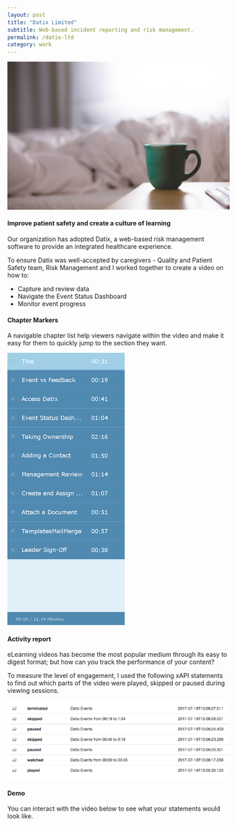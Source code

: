 ```yaml
---
layout: post
title: "Datix Limited"
subtitle: Web-based incident reporting and risk management.
permalink: /datix-ltd
category: work
---
```

<body id="work">
	<div class="pictures">
		<img src="/img/12.jpg">
	</div>
	<div class="content">
		<h4>Improve patient safety and create a culture of learning</h4>
		<p>
			Our organization has adopted Datix, a web-based risk management software to provide an integrated healthcare experience.
		</p>
		<p>
			To ensure Datix was well-accepted by caregivers - Quality and Patient Safety team, Risk Management and I worked together to create a video on how to:
		</p>
		<ul class="objectives">
			<li>Capture and review data</li>
			<li>Navigate the Event Status Dashboard</li>
			<li>Monitor event progress</li>
		</ul>
		<h4>Chapter Markers</h4>
		<p>A navigable chapter list help viewers navigate within the video and make it easy for them to quickly jump to the section they want.</p>
		<div class="snap">
			<div class="pictures statement">
				<img src="/img/chapter-marker.png" alt="work sample">
			</div>
		</div>
		<h4>Activity report</h4>
		<p>
			eLearning videos has become the most popular medium through its easy to digest format; but how can you track the performance of your content?
		</p>
		<p>
			To measure the level of engagement, I used the following xAPI statements to find out which parts of the video were played, skipped or paused during viewing sessions.
		</p>
		<div class="snap">
			<div class="pictures statement">
				<img src="/img/stmt.png" alt="work sample">
			</div>
		</div>
		<h4>Demo</h4>
		<p>
			You can interact with the video below to see what your statements would look like. 
		</p>
		<div id="player"></div>
		<!-- <h4>Learner Retention</h4>
		<p>
			By monitoring the learner activity, I can use it to get an idea of how how well the video keeps its audience,average view duration, and where in the video people are dropping off.
		</p> -->
	</div>
</body>
